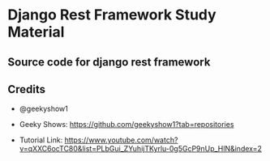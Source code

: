 # Django Rest Framework Study Material

## Source code for django rest framework


## Credits 
* @geekyshow1

* Geeky Shows: https://github.com/geekyshow1?tab=repositories

* Tutorial Link: https://www.youtube.com/watch?v=qXXC6ocTC80&list=PLbGui_ZYuhijTKyrlu-0g5GcP9nUp_HlN&index=2
